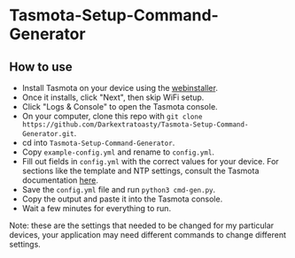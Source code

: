 # Tasmota-Setup-Command-Generator
## How to use
- Install Tasmota on your device using the [webinstaller](https://tasmota.github.io/install/).
- Once it installs, click "Next", then skip WiFi setup.
- Click "Logs & Console" to open the Tasmota console.
- On your computer, clone this repo with `git clone https://github.com/Darkextratoasty/Tasmota-Setup-Command-Generator.git`.
- cd into `Tasmota-Setup-Command-Generator`.
- Copy `example-config.yml` and rename to `config.yml`.
- Fill out fields in `config.yml` with the correct values for your device. For sections like the template and NTP settings, consult the Tasmota documentation [here](https://tasmota.github.io/docs/).
- Save the `config.yml` file and run `python3 cmd-gen.py`.
- Copy the output and paste it into the Tasmota console.
- Wait a few minutes for everything to run.

Note: these are the settings that needed to be changed for my particular devices, your application may need different commands to change different settings. 

